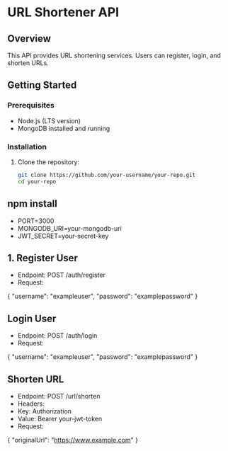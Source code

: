 # URL Shortener API

## Overview

This API provides URL shortening services. Users can register, login, and shorten URLs.

## Getting Started

### Prerequisites

- Node.js (LTS version)
- MongoDB installed and running

### Installation

1. Clone the repository:

   ```bash
   git clone https://github.com/your-username/your-repo.git
   cd your-repo

## npm install

- PORT=3000
- MONGODB_URI=your-mongodb-uri
- JWT_SECRET=your-secret-key

## 1. Register User
- Endpoint: POST /auth/register
- Request: 

 {
  "username": "exampleuser",
  "password": "examplepassword"
}


##  Login User
- Endpoint: POST /auth/login
- Request:

{
  "username": "exampleuser",
  "password": "examplepassword"
}

##  Shorten URL
- Endpoint: POST /url/shorten
- Headers:
- Key: Authorization
- Value: Bearer your-jwt-token
- Request:

{
  "originalUrl": "https://www.example.com"
}